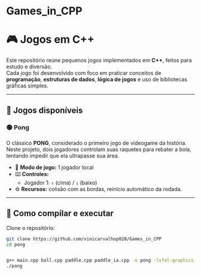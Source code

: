 # Games_in_CPP

# 🎮 Jogos em C++

Este repositório reúne pequenos jogos implementados em **C++**, feitos para estudo e diversão.  
Cada jogo foi desenvolvido com foco em praticar conceitos de **programação**, **estruturas de dados**, **lógica de jogos** e uso de bibliotecas gráficas simples.

---

## 📂 Jogos disponíveis

### 🟢 Pong
O clássico **PONG**, considerado o primeiro jogo de videogame da história.  
Neste projeto, dois jogadores controlam suas raquetes para rebater a bola, tentando impedir que ela ultrapasse sua área.

- 👾 **Modo de jogo:** 1 jogador local
- ⌨️ **Controles:**
  - Jogador 1: `↑` (cima) / `↓` (baixo)
- ⚙️ **Recursos:** colisão com as bordas, reinício automático da rodada.  

---

## 🚀 Como compilar e executar

Clone o repositório:
```bash
git clone https://github.com/vinicarvalhop020/Games_in_CPP
cd pong


g++ main.cpp ball.cpp paddle.cpp paddle_ia.cpp -o pong -lsfml-graphics -lsfml-window -lsfml-system
./pong
